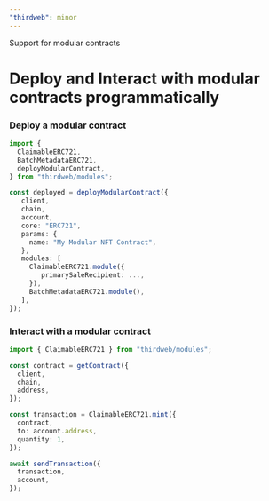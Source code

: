 ```yaml
---
"thirdweb": minor
---
```


Support for modular contracts

# Deploy and Interact with modular contracts programmatically

### Deploy a modular contract

```ts
import {
  ClaimableERC721,
  BatchMetadataERC721,
  deployModularContract,
} from "thirdweb/modules";

const deployed = deployModularContract({
   client,
   chain,
   account,
   core: "ERC721",
   params: {
     name: "My Modular NFT Contract",
   },
   modules: [
     ClaimableERC721.module({
        primarySaleRecipient: ...,
     }),
     BatchMetadataERC721.module(),
   ],
});
```

### Interact with a modular contract

```ts
import { ClaimableERC721 } from "thirdweb/modules";

const contract = getContract({
  client,
  chain,
  address,
});

const transaction = ClaimableERC721.mint({
  contract,
  to: account.address,
  quantity: 1,
});

await sendTransaction({
  transaction,
  account,
});
```
